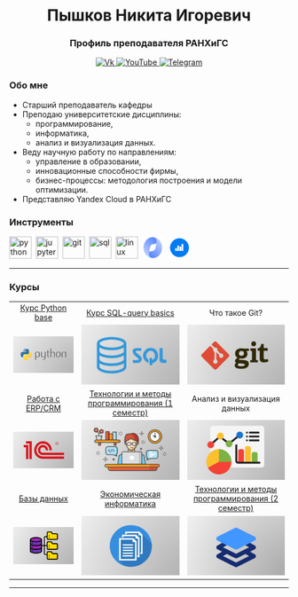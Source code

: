 <div id="header" align="center">
    <h1>Пышков Никита Игоревич</h1>
    <h3>Профиль преподавателя РАНХиГС</h3>
</div>

<div id="socials" align="center">
    <a href="https://vk.com/pyshkovni">
    <img src="https://img.shields.io/badge/Vk-blue?style=for-the-badge&logo=vk&logoColor=white" alt="Vk"/>
  </a>
  <a href="https://www.youtube.com/channel/UCFl8u5LGFv0UqhfP5whEoVA">
    <img src="https://img.shields.io/badge/YouTube-blue?style=for-the-badge&logo=youtube&logoColor=white" alt="YouTube"/>
  </a>
  <a href="[telegram-url](https://t.me/pyshkovni)">
    <img src="https://img.shields.io/badge/Telegram-blue?style=for-the-badge&logo=telegram&logoColor=white" alt="Telegram"/>
  </a>
</div>

### Обо мне

* Старший преподаватель кафедры
* Преподаю университетские дисциплины:
  * программирование,
  * информатика,
  * анализ и визуализация данных.
* Веду научную работу по направлениям:
  * управление в образовании,
  * инновационные способности фирмы,
  * бизнес-процессы: методология построения и модели оптимизации.
* Представляю Yandex Cloud в РАНХиГС

### Инструменты

<img src="https://cdn.jsdelivr.net/gh/devicons/devicon/icons/python/python-original.svg" title="python" width="40" height="40"/>&nbsp;
<img src="https://cdn.jsdelivr.net/gh/devicons/devicon/icons/jupyter/jupyter-original.svg" title="jupyter" width="40" height="40"/>&nbsp;
<img src="https://cdn.jsdelivr.net/gh/devicons/devicon/icons/git/git-original.svg" title="git" width="40" height="40"/>&nbsp;
<img src="https://cdn.jsdelivr.net/gh/devicons/devicon/icons/postgresql/postgresql-original.svg" title="sql" width="40" height="40"/>&nbsp;
<img src="https://cdn.jsdelivr.net/gh/devicons/devicon/icons/linux/linux-original.svg" title="linux" width="40" height="40"/>&nbsp;
<img src="img/yandex_cloud_emb.png" title="yandex cloud" width="40" height="40"/>&nbsp;
<img src="img/datalens_emb.png" title="datalens" width="40" height="40"/>&nbsp;

---

### Курсы

| | | |
|:--:|:--:|:--:|
| [Курс Python base](https://github.com/pyshkovni/python_base) | [Курс SQL-query basics](https://github.com/pyshkovni/sql_query_basics) | Что такое Git? |
| [![](img/python_logo.png)](https://github.com/pyshkovni/python_base) | [![](img/sql_logo_no.png)](https://github.com/pyshkovni/sql_query_basics) | ![](img/git_logo.png) |
| [Работа с ERP/CRM]() | [Технологии и методы программирования (1 семестр)](https://github.com/pyshkovni/timp-course) | Анализ и визуализация данных |
| [![](img/erp_logo_no.png)](https://github.com/pyshkovni/crm-cases) | [![](img/cs_logo.png)](https://github.com/pyshkovni/timp-course) | [![](img/data_logo_no.png)]() |
| [Базы данных]() | [Экономическая информатика]() | [Технологии и методы программирования (2 семестр)]() |
| [![](img/db_logo_no.png)]() | [![](img/doc_logo_no.png)]() | [![](img/container_logo.png)]() |

---
